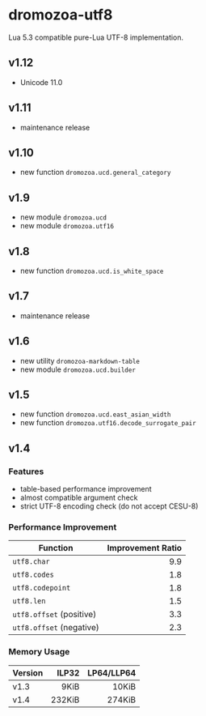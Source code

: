 # dromozoa-utf8

Lua 5.3 compatible pure-Lua UTF-8 implementation.

## v1.12

* Unicode 11.0

## v1.11

* maintenance release

## v1.10

* new function `dromozoa.ucd.general_category`

## v1.9

* new module `dromozoa.ucd`
* new module `dromozoa.utf16`

## v1.8

* new function `dromozoa.ucd.is_white_space`

## v1.7

* maintenance release

## v1.6

* new utility `dromozoa-markdown-table`
* new module `dromozoa.ucd.builder`

## v1.5

* new function `dromozoa.ucd.east_asian_width`
* new function `dromozoa.utf16.decode_surrogate_pair`

## v1.4

### Features

* table-based performance improvement
* almost compatible argument check
* strict UTF-8 encoding check (do not accept CESU-8)

### Performance Improvement

| Function                 | Improvement Ratio |
|--------------------------|------------------:|
| `utf8.char`              |               9.9 |
| `utf8.codes`             |               1.8 |
| `utf8.codepoint`         |               1.8 |
| `utf8.len`               |               1.5 |
| `utf8.offset` (positive) |               3.3 |
| `utf8.offset` (negative) |               2.3 |

### Memory Usage

| Version |  ILP32 | LP64/LLP64 |
|---------|-------:|-----------:|
| v1.3    |   9KiB |      10KiB |
| v1.4    | 232KiB |     274KiB |

